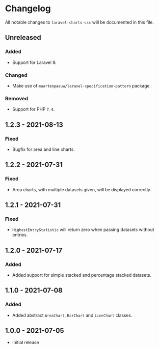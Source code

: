 # Changelog

All notable changes to `laravel-charts-css` will be documented in this file.

## Unreleased

### Added

- Support for Laravel 9.

### Changed

- Make use of `maartenpaauw/laravel-specification-pattern` package.

### Removed

- Support for PHP `7.4`.

## 1.2.3 - 2021-08-13

### Fixed

- Bugfix for area and line charts.

## 1.2.2 - 2021-07-31

### Fixed

- Area charts, with multiple datasets given, will be displayed correctly.

## 1.2.1 - 2021-07-31

### Fixed

- `HighestEntryStatistic` will return zero when passing datasets without entries.

## 1.2.0 - 2021-07-17

### Added

- Added support for simple stacked and percentage stacked datasets.

## 1.1.0 - 2021-07-08

### Added

- Added abstract `AreaChart`, `BarChart` and `LineChart` classes.

## 1.0.0 - 2021-07-05

- initial release
